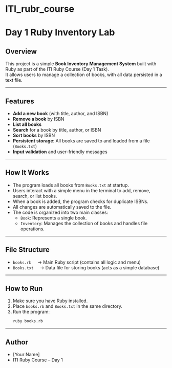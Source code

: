 # ITI_rubr_course
# Day 1 Ruby Inventory Lab

## Overview

This project is a simple **Book Inventory Management System** built with Ruby as part of the ITI Ruby Course (Day 1 Task).  
It allows users to manage a collection of books, with all data persisted in a text file.

---

## Features

- **Add a new book** (with title, author, and ISBN)
- **Remove a book** by ISBN
- **List all books**
- **Search** for a book by title, author, or ISBN
- **Sort books** by ISBN
- **Persistent storage**: All books are saved to and loaded from a file (`Books.txt`)
- **Input validation** and user-friendly messages

---

## How It Works

- The program loads all books from `Books.txt` at startup.
- Users interact with a simple menu in the terminal to add, remove, search, or list books.
- When a book is added, the program checks for duplicate ISBNs.
- All changes are automatically saved to the file.
- The code is organized into two main classes:
  - `Book`: Represents a single book.
  - `Inventory`: Manages the collection of books and handles file operations.

---

## File Structure

- `books.rb` &nbsp;&nbsp;&nbsp;&nbsp;→ Main Ruby script (contains all logic and menu)
- `Books.txt` &nbsp;&nbsp;&nbsp;&nbsp;→ Data file for storing books (acts as a simple database)

---

## How to Run

1. Make sure you have Ruby installed.
2. Place `books.rb` and `Books.txt` in the same directory.
3. Run the program:
   ```sh
   ruby books.rb
   ```

---

## Author

- [Your Name]
- ITI Ruby Course – Day 1
